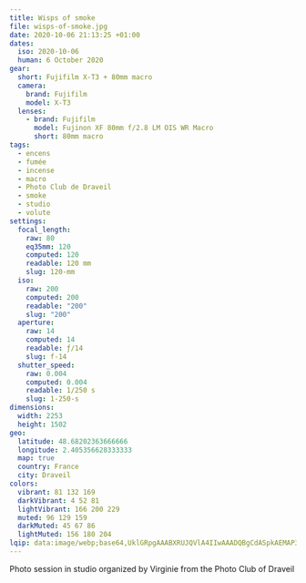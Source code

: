 ```yaml
---
title: Wisps of smoke
file: wisps-of-smoke.jpg
date: 2020-10-06 21:13:25 +01:00
dates:
  iso: 2020-10-06
  human: 6 October 2020
gear:
  short: Fujifilm X-T3 + 80mm macro
  camera:
    brand: Fujifilm
    model: X-T3
  lenses:
    - brand: Fujifilm
      model: Fujinon XF 80mm f/2.8 LM OIS WR Macro
      short: 80mm macro
tags:
  - encens
  - fumée
  - incense
  - macro
  - Photo Club de Draveil
  - smoke
  - studio
  - volute
settings:
  focal_length:
    raw: 80
    eq35mm: 120
    computed: 120
    readable: 120 mm
    slug: 120-mm
  iso:
    raw: 200
    computed: 200
    readable: "200"
    slug: "200"
  aperture:
    raw: 14
    computed: 14
    readable: ƒ/14
    slug: f-14
  shutter_speed:
    raw: 0.004
    computed: 0.004
    readable: 1/250 s
    slug: 1-250-s
dimensions:
  width: 2253
  height: 1502
geo:
  latitude: 48.68202363666666
  longitude: 2.405356628333333
  map: true
  country: France
  city: Draveil
colors:
  vibrant: 81 132 169
  darkVibrant: 4 52 81
  lightVibrant: 166 200 229
  muted: 96 129 159
  darkMuted: 45 67 86
  lightMuted: 156 180 204
lqip: data:image/webp;base64,UklGRpgAAABXRUJQVlA4IIwAAADQBgCdASpkAEMAP3G2z2A0uymnp1QKE2AuCWcA1jAyPIiGiYVe+ZWrcYoGl7ZL3T/dR6b/BtRfbr4MLeCLYgAA/u9MZkLRQkDb4cFpl9tf20dsaUsPrw1I38neQBzExzQ+3bN9wym8c50yv7xgdIoBw0vwIlmmrz8+ugXLCig4V7+VL+ggFuEAAAAAAA==
---
```


Photo session in studio organized by Virginie from the Photo Club of Draveil
